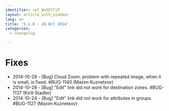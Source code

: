 ```yaml
---
identifier: ref_Wu5ElTiP
layout: article_with_sidebar
lang: en
title: '5.1.8 - 28 Oct 2014'
categories:
  - Changelog

---
```



# Fixes

*   2014-10-28 - [Bug] Cloud Zoom: problem with repeated image, when it is small, is fixed. #BUG-1140 (Maxim Kuznetsov)
*   2014-10-28 - [Bug] "Edit" link did not work for destination zones. #BUG-1137 (Kirill Stadler)
*   2014-10-24 - [Bug] "Edit" link did not work for attributes in groups. #BUG-1127 (Maxim Kuznetsov)